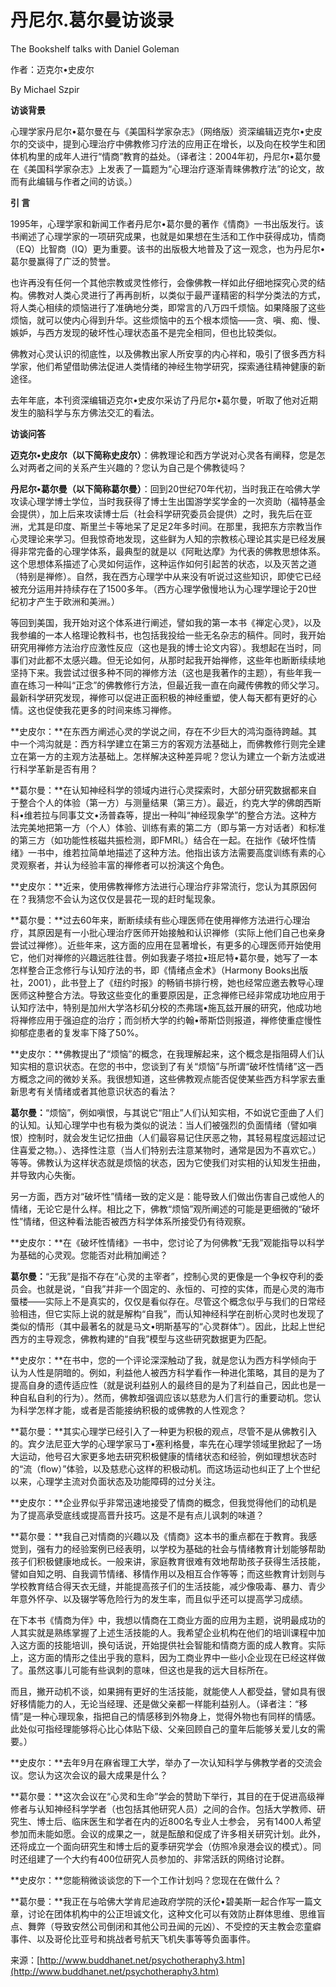 # 丹尼尔.葛尔曼访谈录

The Bookshelf talks with Daniel Goleman

作者：迈克尔•史皮尔

By Michael Szpir

**访谈背景**

心理学家丹尼尔•葛尔曼在与《美国科学家杂志》（网络版）资深编辑迈克尔•史皮尔的交谈中，提到心理治疗中佛教修习疗法的应用正在增长，以及向在校学生和团体机构里的成年人进行“情商”教育的益处。（译者注：2004年初，丹尼尔•葛尔曼在《美国科学家杂志》上发表了一篇题为“心理治疗逐渐青睐佛教疗法”的论文，故而有此编辑与作者之间的访谈。）

**引 言**

1995年，心理学家和新闻工作者丹尼尔•葛尔曼的著作《情商》一书出版发行。该书阐述了心理学家的一项研究成果，也就是如果想在生活和工作中获得成功，情商（EQ）比智商（IQ）更为重要。该书的出版极大地普及了这一观念，也为丹尼尔•葛尔曼赢得了广泛的赞誉。

也许再没有任何一个其他宗教或灵性修行，会像佛教一样如此仔细地探究心灵的结构。佛教对人类心灵进行了再再剖析，以类似于最严谨精密的科学分类法的方式，将人类心相续的烦恼进行了准确地分类，即常言的八万四千烦恼。如果降服了这些烦恼，就可以使内心得到升华。这些烦恼中的五个根本烦恼——贪、嗔、痴、慢、嫉妒，与西方发现的破坏性心理状态虽不是完全相同，但也比较类似。

佛教对心灵认识的彻底性，以及佛教出家人所安享的内心祥和，吸引了很多西方科学家，他们希望借助佛法促进人类情绪的神经生物学研究，探索通往精神健康的新途径。

去年年底，本刊资深编辑迈克尔•史皮尔采访了丹尼尔•葛尔曼，听取了他对近期发生的脑科学与东方佛法交汇的看法。

**访谈问答**

**迈克尔•史皮尔（以下简称史皮尔）**：佛教理论和西方学说对心灵各有阐释，您是怎么对两者之间的关系产生兴趣的？您认为自己是个佛教徒吗？

**丹尼尔•葛尔曼（以下简称葛尔曼）**：回到20世纪70年代初，当时我正在哈佛大学攻读心理学博士学位，当时我获得了博士生出国游学奖学金的一次资助（福特基金会提供），加上后来攻读博士后（社会科学研究委员会提供）之时，我先后在亚洲，尤其是印度、斯里兰卡等地呆了足足2年多时间。在那里，我把东方宗教当作心灵理论来学习。但我惊奇地发现，这些鲜为人知的宗教核心理论其实是已经发展得非常完备的心理学体系，最典型的就是以《阿毗达摩》为代表的佛教思想体系。这个思想体系描述了心灵如何运作，这种运作如何引起苦的状态，以及灭苦之道（特别是禅修）。自然，我在西方心理学中从来没有听说过这些知识，即使它已经被充分运用并持续存在了1500多年。（西方心理学傲慢地认为心理学理论于20世纪初才产生于欧洲和美洲。）

等回到美国，我开始对这个体系进行阐述，譬如我的第一本书《禅定心灵》，以及我参编的一本人格理论教科书，也包括我投给一些无名杂志的稿件。同时，我开始研究用禅修方法治疗应激性反应（这也是我的博士论文内容）。我想起在当时，同事们对此都不太感兴趣。但无论如何，从那时起我开始禅修，这些年也断断续续地坚持下来。我尝试过很多种不同的禅修方法（这也是我著作的主题），有些年我一直在练习一种叫“正念”的佛教修行方法，但最近我一直在向藏传佛教的师父学习。最新科学研究发现，禅修可以促进正面积极的神经重塑，使人每天都有更好的心情。这也促使我花更多的时间来练习禅修。

**史皮尔：**在东西方阐述心灵的学说之间，存在不少巨大的鸿沟亟待跨越。其中一个鸿沟就是：西方科学建立在第三方的客观方法基础上，而佛教修行则完全建立在第一方的主观方法基础上。怎样解决这种差异呢？您认为建立一个新方法或进行科学革新是否有用？

**葛尔曼：**在认知神经科学的领域内进行心灵探索时，大部分研究数据都来自于整合个人的体验（第一方）与测量结果（第三方）。最近，约克大学的佛朗西斯科•维若拉与同事艾文•汤普森等，提出一种叫“神经现象学”的整合方法。这种方法完美地把第一方（个人）体验、训练有素的第二方（即与第一方对话者）和标准的第三方（如功能性核磁共振检测，即FMRI。）结合在一起。在拙作《破坏性情绪》一书中，维若拉简单地描述了这种方法。他指出该方法需要高度训练有素的心灵观察者，并认为经验丰富的禅修者可以扮演这个角色。

**史皮尔：**近来，使用佛教禅修方法进行心理治疗非常流行，您认为其原因何在？我猜您不会认为这仅仅是昙花一现的赶时髦现象。

**葛尔曼：**过去60年来，断断续续有些心理医师在使用禅修方法进行心理治疗，其原因是有一小批心理治疗医师开始接触和认识禅修（实际上他们自己也亲身尝试过禅修）。近些年来，这方面的应用在显著增长，有更多的心理医师开始使用它，他们对禅修的兴趣远胜往昔。例如我妻子塔拉•班尼特•葛尔曼，她写了一本怎样整合正念修行与认知疗法的书，即《情绪点金术》（Harmony Books出版社，2001），此书登上了《纽约时报》的畅销书排行榜，她也经常应邀去教导心理医师这种整合方法。导致这些变化的重要原因是，正念禅修已经非常成功地应用于认知疗法中，特别是加州大学洛杉矶分校的杰弗瑞•施瓦兹开展的研究，他成功地将禅修应用于强迫症的治疗；而剑桥大学的约翰•蒂斯岱则报道，禅修使重症慢性抑郁症患者的复发率下降了50%。

**史皮尔：**佛教提出了“烦恼”的概念，在我理解起来，这个概念是指阻碍人们认知实相的意识状态。在您的书中，您谈到了有关“烦恼”与所谓“破坏性情绪”这一西方概念之间的微妙关系。我很想知道，这些佛教观点能否促使某些西方科学家去重新思考有关情绪或者其他意识状态的看法？

**葛尔曼：**“烦恼”，例如嗔恨，与其说它“阻止”人们认知实相，不如说它歪曲了人们的认知。认知心理学中也有极为类似的说法：当人们被强烈的负面情绪（譬如嗔恨）控制时，就会发生记忆扭曲（人们最容易记住厌恶之物，其轻易程度远超过记住喜爱之物。）、选择性注意（当人们特别去注意某物时，通常是因为不喜欢它。）等等。佛教认为这样状态就是烦恼的状态，因为它使我们对实相的认知发生扭曲，并导致内心失衡。

另一方面，西方对“破坏性”情绪一致的定义是：能导致人们做出伤害自己或他人的情绪，无论它是什么样。相比之下，佛教“烦恼”观所阐述的可能是更细微的“破坏性”情绪，但这种看法能否被西方科学体系所接受仍有待观察。

**史皮尔：**在《破坏性情绪》一书中，您讨论了为何佛教“无我”观能指导以科学为基础的心灵观。您能否对此稍加阐述？

**葛尔曼：**“无我”是指不存在“心灵的主宰者”，控制心灵的更像是一个争权夺利的委员会。也就是说，“自我”并非一个固定的、永恒的、可控的实体，而是心灵的海市蜃楼——实际上不是真实的，仅仅是看似存在。尽管这个概念似乎与我们的日常经验相违，但它实际上说的就是解构“自我”，而认知神经科学在剖析心灵时也发现了类似的情形（其中最著名的就是马文•明斯基写的“心灵群体”）。因此，比起上世纪西方的主导观念，佛教构建的“自我”模型与这些研究数据更为匹配。

**史皮尔：**在书中，您的一个评论深深触动了我，就是您认为西方科学倾向于认为人性是阴暗的。例如，利益他人被西方科学看作一种进化策略，其目的是为了提高自身的遗传适应性（就是说利益别人的最终目的是为了利益自己，因此也是一种自私自利的行为）。然而，佛教却强调应该以慈悲为人们言行的重要动机。您认为科学怎样才能，或者是否能接纳积极的或佛教的人性观念？

**葛尔曼：**其实心理学已经引入了一种更为积极的观点，尽管不是从佛教引入的。宾夕法尼亚大学的心理学家马丁•塞利格曼，率先在心理学领域里掀起了一场大运动，他号召大家更多地去研究积极健康的情绪状态和经验，例如理想状态时的“流（flow）”体验，以及慈悲心这样的积极动机。而这场运动也纠正了上个世纪以来，心理学主流对负面状态及功能障碍的过分关注。

**史皮尔：**企业界似乎非常迅速地接受了情商的概念，但我觉得他们的动机是为了提高承受底线或提高晋升技巧。这是不是有点儿讽刺的味道？

**葛尔曼：**我自己对情商的兴趣以及《情商》这本书的重点都在于教育。我感觉到，强有力的经验案例已经表明，以学校为基础的社会与情绪教育计划能够帮助孩子们积极健康地成长。一般来讲，家庭教育很难有效地帮助孩子获得生活技能，譬如自知之明、自我调节情绪、移情作用以及相互合作等等；而这些教育计划则与学校教育结合得天衣无缝，并能提高孩子们的生活技能，减少像吸毒、暴力、青少年意外怀孕、以及辍学等危险行为的发生率，而且似乎还可以提高学习成绩。

在下本书《情商为伴》中，我想以情商在工商业方面的应用为主题，说明最成功的人其实就是熟练掌握了上述生活技能的人。我希望企业机构在他们的培训课程中加入这方面的技能培训，换句话说，开始提供社会智能和情商方面的成人教育。实际上，这方面的情形之佳出乎我的意料，因为工商业界中一些小企业现在已经这样做了。虽然这事儿可能有些讽刺的意味，但这也是我的远大目标所在。

而且，撇开动机不谈，如果拥有更好的生活技能，就能使人人都受益，譬如具有很好移情能力的人，无论当经理、还是做父亲都一样能利益别人。（译者注：“移情”是一种心理现象，指把自己的情感移到外物身上，觉得外物也有同样的情感。此处似可指经理能够将心比心体贴下级、父亲回顾自己的童年后能够关爱儿女的需要。）

**史皮尔：**去年9月在麻省理工大学，举办了一次认知科学与佛教学者的交流会议。您认为这次会议的最大成果是什么？

**葛尔曼：**这次会议在“心灵和生命”学会的赞助下举行，其目的在于促进高级禅修者与认知神经科学学者（也包括其他研究人员）之间的合作。包括大学教师、研究生、博士后、临床医生和学者在内的近800名专业人士参会， 另有1400人希望参加而未能如愿。会议的成果之一，就是酝酿和促成了许多相关研究计划。此外，还将成立一个面向研究生和博士后的夏季研究学会（仿照冷泉港会议的模式）。同时还组建了一个大约有400位研究人员参加的、非常活跃的网络讨论群。

**史皮尔：**您能稍微谈谈您的下一个工作计划吗？您现在在做什么？

**葛尔曼：**我正在与哈佛大学肯尼迪政府学院的沃伦•碧美斯一起合作写一篇文章，讨论在团体机构中的公正坦诚文化，这种文化可以有效防止群体思维、思维盲点、舞弊（导致安然公司倒闭和其他公司丑闻的元凶）、不受控的天主教会恋童癖事件、以及哥伦比亚号和挑战者号航天飞机失事等等负面事件。

来源：[http://www.buddhanet.net/psychotheraphy3.htm](http://www.buddhanet.net/psychotheraphy3.htm)

